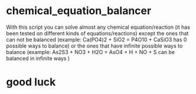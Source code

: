 # chemical_equation_balancer
With this script you can solve almost any chemical equation/reaction (it has been tested on different kinds of equations/reactions) except the ones that can not be balanced (example: Ca(PO4)2 + SiO2 = P4O10 + CaSiO3 has 0 possible ways to balance) or the ones that have infinite possible ways to balance (example: As2S3 + NO3 + H2O = AsO4 + H + NO + S can be balanced in infinite ways )
# good luck
